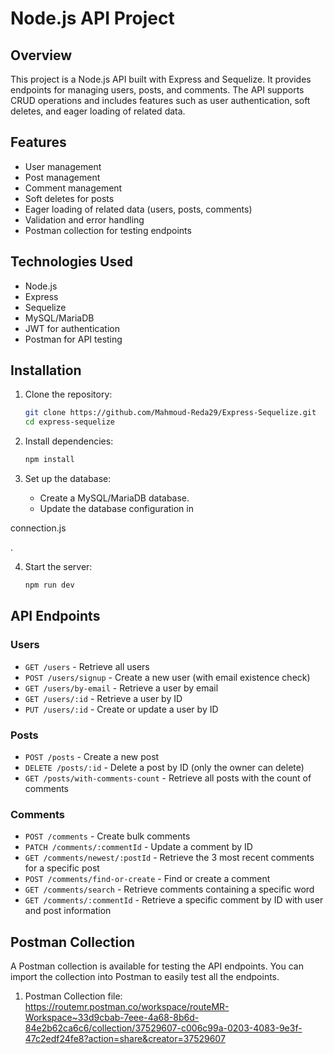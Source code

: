 
# Node.js API Project

## Overview

This project is a Node.js API built with Express and Sequelize. It provides endpoints for managing users, posts, and comments. The API supports CRUD operations and includes features such as user authentication, soft deletes, and eager loading of related data.

## Features

- User management
- Post management 
- Comment management 
- Soft deletes for posts
- Eager loading of related data (users, posts, comments)
- Validation and error handling
- Postman collection for testing endpoints

## Technologies Used

- Node.js
- Express
- Sequelize
- MySQL/MariaDB
- JWT for authentication
- Postman for API testing

## Installation

1. Clone the repository:
   ```sh
   git clone https://github.com/Mahmoud-Reda29/Express-Sequelize.git
   cd express-sequelize
   ```

2. Install dependencies:
   ```sh
   npm install
   ```

3. Set up the database:
   - Create a MySQL/MariaDB database.
   - Update the database configuration in 

connection.js

.

4. Start the server:
   ```sh
   npm run dev
   ```

## API Endpoints

### Users

- `GET /users` - Retrieve all users
- `POST /users/signup` - Create a new user (with email existence check)
- `GET /users/by-email` - Retrieve a user by email
- `GET /users/:id` - Retrieve a user by ID
- `PUT /users/:id` - Create or update a user by ID

### Posts

- `POST /posts` - Create a new post
- `DELETE /posts/:id` - Delete a post by ID (only the owner can delete)
- `GET /posts/with-comments-count` - Retrieve all posts with the count of comments

### Comments

- `POST /comments` - Create bulk comments
- `PATCH /comments/:commentId` - Update a comment by ID
- `GET /comments/newest/:postId` - Retrieve the 3 most recent comments for a specific post
- `POST /comments/find-or-create` - Find or create a comment
- `GET /comments/search` - Retrieve comments containing a specific word
- `GET /comments/:commentId` - Retrieve a specific comment by ID with user and post information

## Postman Collection

A Postman collection is available for testing the API endpoints. You can import the collection into Postman to easily test all the endpoints.

1. Postman Collection file: https://routemr.postman.co/workspace/routeMR-Workspace~33d9cbab-7eee-4a68-8b6d-84e2b62ca6c6/collection/37529607-c006c99a-0203-4083-9e3f-47c2edf24fe8?action=share&creator=37529607






